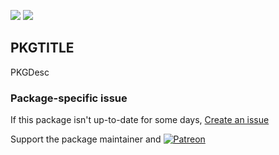 [![](https://img.shields.io/chocolatey/v/bear-notes?color=green&label=bear-notes)](https://chocolatey.org/packages/bear-notes) [![](https://img.shields.io/chocolatey/dt/bear-notes)](https://chocolatey.org/packages/bear-notes)

## PKGTITLE

PKGDesc

### Package-specific issue
If this package isn't up-to-date for some days, [Create an issue](https://github.com/tunisiano187/Chocolatey-packages/issues/new/choose)

Support the package maintainer and [![Patreon](https://cdn.jsdelivr.net/gh/tunisiano187/Chocolatey-packages@d15c4e19c709e7148588d4523ffc6dd3cd3c7e5e/icons/patreon.png)](https://www.patreon.com/tunisiano)
